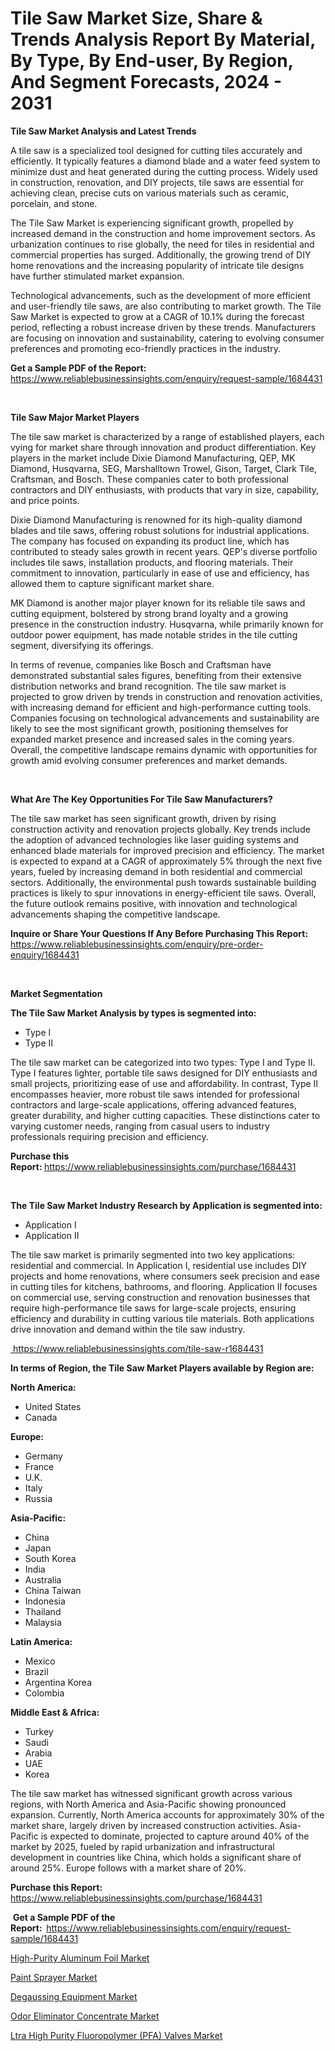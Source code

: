 <p><h1>Tile Saw Market Size, Share & Trends Analysis Report By Material, By Type, By End-user, By Region, And Segment Forecasts, 2024 - 2031</h1></p><p><strong>Tile Saw Market Analysis and Latest Trends</strong></p>
<p><p>A tile saw is a specialized tool designed for cutting tiles accurately and efficiently. It typically features a diamond blade and a water feed system to minimize dust and heat generated during the cutting process. Widely used in construction, renovation, and DIY projects, tile saws are essential for achieving clean, precise cuts on various materials such as ceramic, porcelain, and stone.</p><p>The Tile Saw Market is experiencing significant growth, propelled by increased demand in the construction and home improvement sectors. As urbanization continues to rise globally, the need for tiles in residential and commercial properties has surged. Additionally, the growing trend of DIY home renovations and the increasing popularity of intricate tile designs have further stimulated market expansion.</p><p>Technological advancements, such as the development of more efficient and user-friendly tile saws, are also contributing to market growth. The Tile Saw Market is expected to grow at a CAGR of 10.1% during the forecast period, reflecting a robust increase driven by these trends. Manufacturers are focusing on innovation and sustainability, catering to evolving consumer preferences and promoting eco-friendly practices in the industry.</p></p>
<p><strong>Get a Sample PDF of the Report:&nbsp;</strong> <a href="https://www.reliablebusinessinsights.com/enquiry/request-sample/1684431?utm_campaign=39&utm_medium=2&utm_source=Github&utm_content=ia&utm_term=16102024&utm_id=tile-saw">https://www.reliablebusinessinsights.com/enquiry/request-sample/1684431</a></p>
<p>&nbsp;</p>
<p><strong>Tile Saw Major Market Players</strong></p>
<p><p>The tile saw market is characterized by a range of established players, each vying for market share through innovation and product differentiation. Key players in the market include Dixie Diamond Manufacturing, QEP, MK Diamond, Husqvarna, SEG, Marshalltown Trowel, Gison, Target, Clark Tile, Craftsman, and Bosch. These companies cater to both professional contractors and DIY enthusiasts, with products that vary in size, capability, and price points.</p><p>Dixie Diamond Manufacturing is renowned for its high-quality diamond blades and tile saws, offering robust solutions for industrial applications. The company has focused on expanding its product line, which has contributed to steady sales growth in recent years. QEP's diverse portfolio includes tile saws, installation products, and flooring materials. Their commitment to innovation, particularly in ease of use and efficiency, has allowed them to capture significant market share.</p><p>MK Diamond is another major player known for its reliable tile saws and cutting equipment, bolstered by strong brand loyalty and a growing presence in the construction industry. Husqvarna, while primarily known for outdoor power equipment, has made notable strides in the tile cutting segment, diversifying its offerings.</p><p>In terms of revenue, companies like Bosch and Craftsman have demonstrated substantial sales figures, benefiting from their extensive distribution networks and brand recognition. The tile saw market is projected to grow driven by trends in construction and renovation activities, with increasing demand for efficient and high-performance cutting tools. Companies focusing on technological advancements and sustainability are likely to see the most significant growth, positioning themselves for expanded market presence and increased sales in the coming years. Overall, the competitive landscape remains dynamic with opportunities for growth amid evolving consumer preferences and market demands.</p></p>
<p>&nbsp;</p>
<p><strong>What Are The Key Opportunities For Tile Saw Manufacturers?</strong></p>
<p><p>The tile saw market has seen significant growth, driven by rising construction activity and renovation projects globally. Key trends include the adoption of advanced technologies like laser guiding systems and enhanced blade materials for improved precision and efficiency. The market is expected to expand at a CAGR of approximately 5% through the next five years, fueled by increasing demand in both residential and commercial sectors. Additionally, the environmental push towards sustainable building practices is likely to spur innovations in energy-efficient tile saws. Overall, the future outlook remains positive, with innovation and technological advancements shaping the competitive landscape.</p></p>
<p><strong>Inquire or Share Your Questions If Any Before Purchasing This Report:</strong> <a href="https://www.reliablebusinessinsights.com/enquiry/pre-order-enquiry/1684431?utm_campaign=39&utm_medium=2&utm_source=Github&utm_content=ia&utm_term=16102024&utm_id=tile-saw">https://www.reliablebusinessinsights.com/enquiry/pre-order-enquiry/1684431</a></p>
<p>&nbsp;</p>
<p><strong>Market Segmentation</strong></p>
<p><strong>The Tile Saw Market Analysis by types is segmented into:</strong></p>
<p><ul><li>Type I</li><li>Type II</li></ul></p>
<p><p>The tile saw market can be categorized into two types: Type I and Type II. Type I features lighter, portable tile saws designed for DIY enthusiasts and small projects, prioritizing ease of use and affordability. In contrast, Type II encompasses heavier, more robust tile saws intended for professional contractors and large-scale applications, offering advanced features, greater durability, and higher cutting capacities. These distinctions cater to varying customer needs, ranging from casual users to industry professionals requiring precision and efficiency.</p></p>
<p><strong>Purchase this Report:&nbsp;</strong><a href="https://www.reliablebusinessinsights.com/purchase/1684431?utm_campaign=39&utm_medium=2&utm_source=Github&utm_content=ia&utm_term=16102024&utm_id=tile-saw">https://www.reliablebusinessinsights.com/purchase/1684431</a></p>
<p>&nbsp;</p>
<p><strong>The Tile Saw Market Industry Research by Application is segmented into:</strong></p>
<p><ul><li>Application I</li><li>Application II</li></ul></p>
<p><p>The tile saw market is primarily segmented into two key applications: residential and commercial. In Application I, residential use includes DIY projects and home renovations, where consumers seek precision and ease in cutting tiles for kitchens, bathrooms, and flooring. Application II focuses on commercial use, serving construction and renovation businesses that require high-performance tile saws for large-scale projects, ensuring efficiency and durability in cutting various tile materials. Both applications drive innovation and demand within the tile saw industry.</p></p>
<p><a href="https://www.reliablebusinessinsights.com/tile-saw-r1684431?utm_campaign=39&utm_medium=2&utm_source=Github&utm_content=ia&utm_term=16102024&utm_id=tile-saw">&nbsp;https://www.reliablebusinessinsights.com/tile-saw-r1684431</a></p>
<p><strong>In terms of Region, the Tile Saw Market Players available by Region are:</strong></p>
<p>
    <p> <strong> North America: </strong>
        <ul>
            <li>United States</li>
            <li>Canada</li>
        </ul>
        </p> 
    <p> <strong> Europe: </strong>
        <ul>
            <li>Germany</li>
            <li>France</li>
            <li>U.K.</li>
            <li>Italy</li>
            <li>Russia</li>
        </ul>
        </p> 
    <p> <strong> Asia-Pacific: </strong>
        <ul>
            <li>China</li>
            <li>Japan</li>
            <li>South Korea</li>
            <li>India</li>
            <li>Australia</li>
            <li>China Taiwan</li>
            <li>Indonesia</li>
            <li>Thailand</li>
            <li>Malaysia</li>
        </ul>
        </p> 
    <p> <strong> Latin America: </strong>
        <ul>
            <li>Mexico</li>
            <li>Brazil</li>
            <li>Argentina Korea</li>
            <li>Colombia</li>
        </ul>
        </p> 
    <p> <strong> Middle East & Africa: </strong>
        <ul>
            <li>Turkey</li>
            <li>Saudi</li>
            <li>Arabia</li>
            <li>UAE</li>
            <li>Korea</li>
        </ul>
    </p>
    </p>
<p><p>The tile saw market has witnessed significant growth across various regions, with North America and Asia-Pacific showing pronounced expansion. Currently, North America accounts for approximately 30% of the market share, largely driven by increased construction activities. Asia-Pacific is expected to dominate, projected to capture around 40% of the market by 2025, fueled by rapid urbanization and infrastructural development in countries like China, which holds a significant share of around 25%. Europe follows with a market share of 20%.</p></p>
<p><strong>Purchase this Report: </strong><a href="https://www.reliablebusinessinsights.com/purchase/1684431?utm_campaign=39&utm_medium=2&utm_source=Github&utm_content=ia&utm_term=16102024&utm_id=tile-saw">https://www.reliablebusinessinsights.com/purchase/1684431</a></p>
<p>&nbsp;<strong>Get a Sample PDF of the Report:&nbsp;&nbsp;</strong><a href="https://www.reliablebusinessinsights.com/enquiry/request-sample/1684431?utm_campaign=39&utm_medium=2&utm_source=Github&utm_content=ia&utm_term=16102024&utm_id=tile-saw">https://www.reliablebusinessinsights.com/enquiry/request-sample/1684431</a></p>
<p><strong></strong></p>
<p><p><a href="https://www.linkedin.com/pulse/global-high-purity-aluminum-foil-market-trends-innovations-8jdrc?trk=public_post_embed_feed-article-content&utm_campaign=39&utm_medium=2&utm_source=Github&utm_content=ia&utm_term=16102024&utm_id=tile-saw">High-Purity Aluminum Foil Market</a></p><p><a href="https://issuu.com/reportprime-2/docs/paint-sprayer-market-size-2030.pptx_a544c6b1559129?utm_campaign=39&utm_medium=2&utm_source=Github&utm_content=ia&utm_term=16102024&utm_id=tile-saw">Paint Sprayer Market</a></p><p><a href="https://issuu.com/reportprime-2/docs/degaussing-equipment-market-size-20_fd72b5cbde0940?utm_campaign=39&utm_medium=2&utm_source=Github&utm_content=ia&utm_term=16102024&utm_id=tile-saw">Degaussing Equipment Market</a></p><p><a href="https://github.com/tomasa8xtkvotaw/Market-Research-Report-List-1/blob/main/odor-eliminator-concentrate-market.md?utm_campaign=39&utm_medium=2&utm_source=Github&utm_content=ia&utm_term=16102024&utm_id=tile-saw">Odor Eliminator Concentrate Market</a></p><p><a href="https://www.linkedin.com/pulse/ltra-high-purity-fluoropolymer-pfa-valves-market-overview-zuhlc?trk=public_post_embed_feed-article-content&utm_campaign=39&utm_medium=2&utm_source=Github&utm_content=ia&utm_term=16102024&utm_id=tile-saw">Ltra High Purity Fluoropolymer (PFA) Valves Market</a></p></p>
